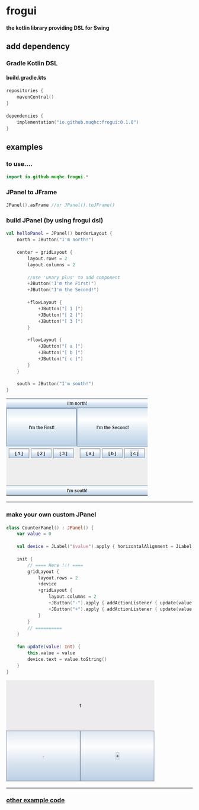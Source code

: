 # frogui
#### the kotlin library providing DSL for Swing
## add dependency
### Gradle Kotlin DSL
#### build.gradle.kts
```kotlin
repositories {
    mavenCentral()
}

dependencies {
    implementation("io.github.muqhc:frogui:0.1.0")
}
```

## examples
### to use....
```kotlin
import io.github.muqhc.frogui.*
```
### JPanel to JFrame
```kotlin
JPanel().asFrame //or JPanel().toJFrame()
```
### build JPanel  (by using frogui dsl)
```kotlin
val helloPanel = JPanel() borderLayout {
    north = JButton("I'm north!")

    center = gridLayout {
        layout.rows = 2
        layout.columns = 2
        
        //use 'unary plus' to add component
        +JButton("I'm the First!")
        +JButton("I'm the Second!")

        +flowLayout {
            +JButton("[ 1 ]")
            +JButton("[ 2 ]")
            +JButton("[ 3 ]")
        }

        +flowLayout {
            +JButton("[ a ]")
            +JButton("[ b ]")
            +JButton("[ c ]")
        }
    }

    south = JButton("I'm south!")
}
```
![example_image.png](README_RESOURCES/example_image.png)

---

### make your own custom JPanel
```kotlin
class CounterPanel() : JPanel() {
    var value = 0

    val device = JLabel("$value").apply { horizontalAlignment = JLabel.CENTER }

    init {
        // ==== Here !!! ====
        gridLayout {
            layout.rows = 2
            +device
            +gridLayout {
                layout.columns = 2
                +JButton("-").apply { addActionListener { update(value - 1) } }
                +JButton("+").apply { addActionListener { update(value + 1) } }
            }
        }
        // ==========
    }

    fun update(value: Int) {
        this.value = value
        device.text = value.toString()
    }
}
```
![example_video.gif](README_RESOURCES/example_video.gif)

---

### [other example code](frogui-debug/src/main/kotlin/io/github/muqhc/frogui)
